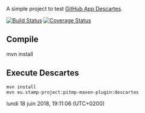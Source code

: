 A simple project to test [GitHub App Descartes](https://github.com/apps/descartes).


[![Build Status](https://travis-ci.org/CaelProjects/experiments.svg?branch=master)](https://travis-ci.org/CaelProjects/experiments)
[![Coverage Status](https://coveralls.io/repos/github/CaelProjects/experiments/badge.svg?branch=master)](https://coveralls.io/github/CaelProjects/experiments?branch=master)

Compile
-------
mvn install

Execute Descartes
-----------------
```
mvn install
mvn eu.stamp-project:pitmp-maven-plugin:descartes
```
lundi 18 juin 2018, 19:11:06 (UTC+0200)
